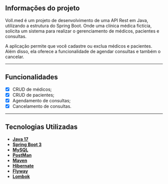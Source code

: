 ## Informações do projeto

Voll.med é um projeto de desenvolvimento de uma API Rest em Java, utilizando a estrutura do Spring Boot.
Onde uma clínica médica fictícia, solicita um sistema para realizar o gerenciamento de médicos, pacientes e consultas.

A aplicação permite que você cadastre ou exclua médicos e pacientes. Além disso, ela oferece a funcionalidade de agendar consultas e também o cancelar.

---

## Funcionalidades

- [x] CRUD de médicos;
- [x] CRUD de pacientes;
- [x] Agendamento de consultas;
- [x] Cancelamento de consultas.

---

## Tecnologias Utilizadas

- **[Java 17](https://www.oracle.com/java)**
- **[Spring Boot 3](https://spring.io/projects/spring-boot)**
- **[MySQL](https://www.mysql.com)**
- **[PostMan](https://www.postman.com/)**
- **[Maven](https://maven.apache.org)**
- **[Hibernate](https://hibernate.org)**
- **[Flyway](https://flywaydb.org)**
- **[Lombok](https://projectlombok.org)**
